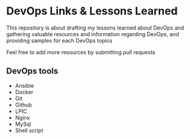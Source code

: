 # DevOps Links & Lessons Learned
This repository is about drafting my lessons learned about DevOps and gathering valuable resources and information regarding DevOps, and providing samples for each DevOps topics

Feel free to add more resources by submitting pull requests

## DevOps tools
- Ansible
- Docker
- Git
- Github
- LPIC
- Nginx
- MySql
- Shell script      